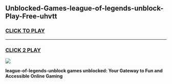 
## Unblocked-Games-league-of-legends-unblock-Play-Free-uhvtt
<h3>
<a href="https://premium76.site?title=league-of-legends-unblock&ref=10A">CLICK TO PLAY</a></h3>
<hr>

<h3>
<a href="https://premium76.site?title=league-of-legends-unblock&ref=10A">CLICK 2 PLAY</a>
  
</h3>

<a href="https://premium76.site?title=league-of-legends-unblock&ref=10A"><img src="https://clearcache.store/games.png"></a>


**league-of-legends-unblock games unblocked: Your Gateway to Fun and Accessible Online Gaming**
